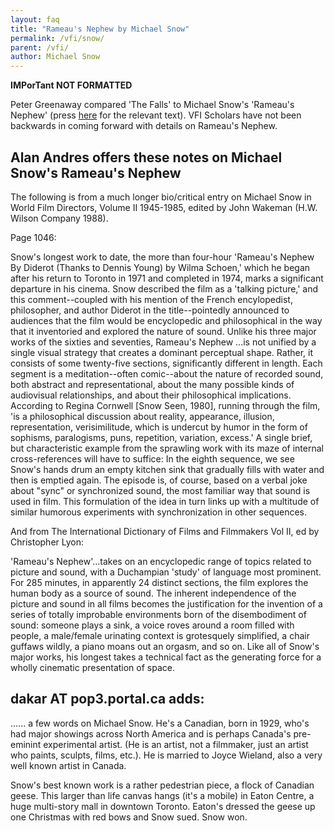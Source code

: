 ```yaml
---
layout: faq
title: "Rameau's Nephew by Michael Snow"
permalink: /vfi/snow/
parent: /vfi/
author: Michael Snow
---
```


**IMPorTant NOT FORMATTED**

Peter Greenaway compared 'The Falls' to Michael Snow's 'Rameau's Nephew' (press [here](https://vfi.mistdriven.com/whatfall.html) for the relevant text). VFI Scholars have not been backwards in coming forward with details on Rameau's Nephew.


## Alan Andres offers these notes on Michael Snow's Rameau's Nephew

The following is from a much longer bio/critical entry on Michael Snow in World Film Directors, Volume II 1945-1985, edited by John Wakeman (H.W. Wilson Company 1988).

Page 1046:

Snow's longest work to date, the more than four-hour 'Rameau's Nephew By Diderot (Thanks to Dennis Young) by Wilma Schoen,' which he began after his return to Toronto in 1971 and completed in 1974, marks a significant departure in his cinema. Snow described the film as a 'talking picture,' and this comment--coupled with his mention of the French encylopedist, philosopher, and author Diderot in the title--pointedly announced to audiences that the film would be encyclopedic and philosophical in the way that it inventoried and explored the nature of sound. Unlike his three major works of the sixties and seventies, Rameau's Nephew ...is not unified by a single visual strategy that creates a dominant perceptual shape. Rather, it consists of some twenty-five sections, significantly different in length. Each segment is a meditation--often comic--about the nature of recorded sound, both abstract and representational, about the many possible kinds of audiovisual relationships, and about their philosophical implications. According to Regina Cornwell [Snow Seen, 1980], running through the film, 'is a philosophical discussion about reality, appearance, illusion, representation, verisimilitude, which is undercut by humor in the form of sophisms, paralogisms, puns, repetition, variation, excess.' A single brief, but characteristic example from the sprawling work with its maze of internal cross-references will have to suffice: In the eighth sequence, we see Snow's hands drum an empty kitchen sink that gradually fills with water and then is emptied again. The episode is, of course, based on a verbal joke about "sync" or synchronized sound, the most familiar way that sound is used in film. This formulation of the idea in turn links up with a multitude of similar humorous experiments with synchronization in other sequences.

And from The International Dictionary of Films and Filmmakers Vol II, ed by Christopher Lyon:

'Rameau's Nephew'...takes on an encyclopedic range of topics related to picture and sound, with a Duchampian 'study' of language most prominent. For 285 minutes, in apparently 24 distinct sections, the film explores the human body as a source of sound. The inherent independence of the picture and sound in all films becomes the justification for the invention of a series of totally improbable environments born of the disembodiment of sound: someone plays a sink, a voice roves around a room filled with people, a male/female urinating context is grotesquely simplified, a chair guffaws wildly, a piano moans out an orgasm, and so on. Like all of Snow's major works, his longest takes a technical fact as the generating force for a wholly cinematic presentation of space.


## dakar AT pop3.portal.ca adds:

...... a few words on Michael Snow. He's a Canadian, born in 1929, who's had major showings across North America and is perhaps Canada's pre-eminint experimental artist. (He is an artist, not a filmmaker, just an artist who paints, sculpts, films, etc.). He is married to Joyce Wieland, also a very well known artist in Canada.

Snow's best known work is a rather pedestrian piece, a flock of Canadian geese. This larger than life canvas hangs (it's a mobile) in Eaton Centre, a huge multi-story mall in downtown Toronto. Eaton's dressed the geese up one Christmas with red bows and Snow sued. Snow won.